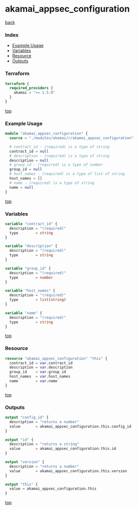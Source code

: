 # akamai_appsec_configuration

[back](../akamai.md)

### Index

- [Example Usage](#example-usage)
- [Variables](#variables)
- [Resource](#resource)
- [Outputs](#outputs)

### Terraform

```terraform
terraform {
  required_providers {
    akamai = ">= 1.5.0"
  }
}
```

[top](#index)

### Example Usage

```terraform
module "akamai_appsec_configuration" {
  source = "./modules/akamai/r/akamai_appsec_configuration"

  # contract_id - (required) is a type of string
  contract_id = null
  # description - (required) is a type of string
  description = null
  # group_id - (required) is a type of number
  group_id = null
  # host_names - (required) is a type of list of string
  host_names = []
  # name - (required) is a type of string
  name = null
}
```

[top](#index)

### Variables

```terraform
variable "contract_id" {
  description = "(required)"
  type        = string
}

variable "description" {
  description = "(required)"
  type        = string
}

variable "group_id" {
  description = "(required)"
  type        = number
}

variable "host_names" {
  description = "(required)"
  type        = list(string)
}

variable "name" {
  description = "(required)"
  type        = string
}
```

[top](#index)

### Resource

```terraform
resource "akamai_appsec_configuration" "this" {
  contract_id = var.contract_id
  description = var.description
  group_id    = var.group_id
  host_names  = var.host_names
  name        = var.name
}
```

[top](#index)

### Outputs

```terraform
output "config_id" {
  description = "returns a number"
  value       = akamai_appsec_configuration.this.config_id
}

output "id" {
  description = "returns a string"
  value       = akamai_appsec_configuration.this.id
}

output "version" {
  description = "returns a number"
  value       = akamai_appsec_configuration.this.version
}

output "this" {
  value = akamai_appsec_configuration.this
}
```

[top](#index)